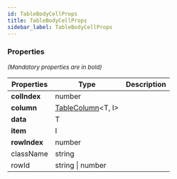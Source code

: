 ```yaml
---
id: TableBodyCellProps
title: TableBodyCellProps
sidebar_label: TableBodyCellProps
---
```




### Properties

<font size="2"><i>(Mandatory properties are in bold)</i></font>

| Properties | Type | Description |
| --------- | ---- | ----------- |
| **colIndex** | number |  |
| **column** | [TableColumn](/api2/types/TableColumn.md)<T, I\> |  |
| **data** | T |  |
| **item** | I |  |
| **rowIndex** | number |  |
| className | string |  |
| rowId | string \| number |  |
